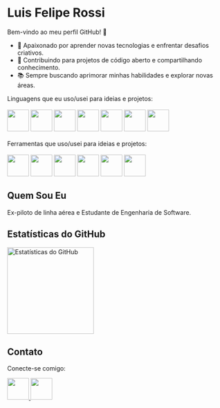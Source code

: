 # Luis Felipe Rossi

Bem-vindo ao meu perfil GitHub! 👋

- 🚀 Apaixonado por aprender novas tecnologias e enfrentar desafios criativos.<br>
- 🌱 Contribuindo para projetos de código aberto e compartilhando conhecimento.<br>
- 📚 Sempre buscando aprimorar minhas habilidades e explorar novas áreas.<br>

Linguagens que eu uso/usei para ideias e projetos:
    <br>
    <br>
    <img src="https://cdn.jsdelivr.net/gh/devicons/devicon/icons/java/java-original-wordmark.svg" height="50px" /> 
    <img src="https://cdn.jsdelivr.net/gh/devicons/devicon/icons/c/c-original.svg" height="50px"/> 
    <img src="https://cdn.jsdelivr.net/gh/devicons/devicon@latest/icons/python/python-original-wordmark.svg" height="50px"/> 
    <img src="https://cdn.jsdelivr.net/gh/devicons/devicon/icons/flutter/flutter-original.svg" height="50px"/> 
    <img src="https://cdn.jsdelivr.net/gh/devicons/devicon/icons/go/go-original-wordmark.svg" height="50px"/> 
    <img src="https://cdn.jsdelivr.net/gh/devicons/devicon/icons/typescript/typescript-original.svg" height="50px"/> 
    <img src="https://cdn.jsdelivr.net/gh/devicons/devicon/icons/postgresql/postgresql-original-wordmark.svg" height="50px"/> 
    <br>
    <br>
    Ferramentas que uso/usei para ideias e projetos: 
    <br>
    <br>
    <img src="https://cdn.jsdelivr.net/gh/devicons/devicon/icons/arduino/arduino-original-wordmark.svg" height="50px"/> 
    <img src="https://img.icons8.com/color/480/git.png" height="50px"/>
    <img src="https://img.icons8.com/ios/50/000000/mac-os--v1.png" height="50px"/>
    <img src="https://cdn.jsdelivr.net/gh/devicons/devicon/icons/react/react-original.svg" height="50px"/> 
    <img src="https://cdn.jsdelivr.net/gh/devicons/devicon/icons/spring/spring-original-wordmark.svg" height="50px"/> 
    <img src="https://cdn.jsdelivr.net/gh/devicons/devicon@latest/icons/ubuntu/ubuntu-original.svg" height="50px"/>
          
          
    


## Quem Sou Eu

Ex-piloto de linha aérea e Estudante de Engenharia de Software. 

## Estatísticas do GitHub
<p>
  <img src="https://github-readme-stats.vercel.app/api?username=lfcr9311&theme=dark&show_icons=true" alt="Estatísticas do GitHub" height=200px>
</p>
  
  
## Contato

Conecte-se comigo:

<a href="https://www.linkedin.com/in/luis-felipe-copetti-rossi-86780541/">
  <img src="https://cdn.jsdelivr.net/gh/devicons/devicon/icons/linkedin/linkedin-original.svg" height="50px" />
</a>
<a href="mailto:lfcr93@gmail.com">
  <img src="https://img.icons8.com/color/96/000000/gmail--v1.png" height="50px" />
</a>
